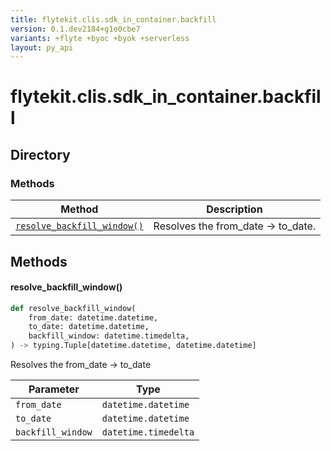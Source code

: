 ```yaml
---
title: flytekit.clis.sdk_in_container.backfill
version: 0.1.dev2184+g1e0cbe7
variants: +flyte +byoc +byok +serverless
layout: py_api
---
```


# flytekit.clis.sdk_in_container.backfill

## Directory

### Methods

| Method | Description |
|-|-|
| [`resolve_backfill_window()`](#resolve_backfill_window) | Resolves the from_date -> to_date. |


## Methods

#### resolve_backfill_window()

```python
def resolve_backfill_window(
    from_date: datetime.datetime,
    to_date: datetime.datetime,
    backfill_window: datetime.timedelta,
) -> typing.Tuple[datetime.datetime, datetime.datetime]
```
Resolves the from_date -> to_date


| Parameter | Type |
|-|-|
| `from_date` | `datetime.datetime` |
| `to_date` | `datetime.datetime` |
| `backfill_window` | `datetime.timedelta` |

